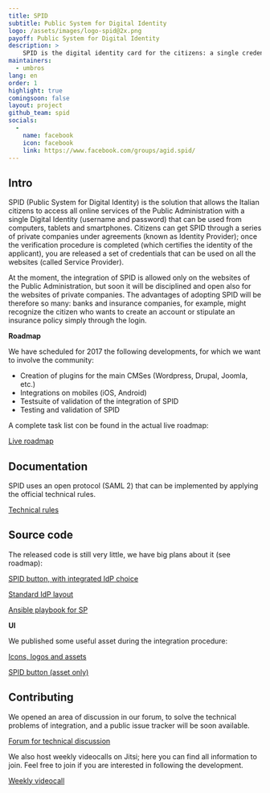 ```yaml
---
title: SPID
subtitle: Public System for Digital Identity
logo: /assets/images/logo-spid@2x.png
payoff: Public System for Digital Identity
description: >
    SPID is the digital identity card for the citizens: a single credential system, with a verified identity, that can be integrated on public, but also private websites according to the SAML standard.
maintainers:
  - umbros
lang: en
order: 1
highlight: true
comingsoon: false
layout: project
github_team: spid
socials:
  -
    name: facebook
    icon: facebook
    link: https://www.facebook.com/groups/agid.spid/
---
```


## Intro
SPID (Public System for Digital Identity) is the solution that allows the Italian citizens to access all online services of the Public Administration with a single Digital Identity (username and password) that can be used from computers, tablets and smartphones. Citizens can get SPID through a series of private companies under agreements (known as Identity Provider); once the verification procedure is completed (which certifies the identity of the applicant), you are released a set of credentials that can be used on all the websites (called Service Provider).

At the moment, the integration of SPID is allowed only on the websites of the Public Administration, but soon it will be disciplined and open also for the websites of private companies. The advantages of adopting SPID will be therefore so many: banks and insurance companies, for example, might recognize the citizen who wants to create an account or stipulate an insurance policy simply through the login.


**Roadmap**

We have scheduled for 2017 the following developments, for which we want to involve the community:

 * Creation of plugins for the main CMSes (Wordpress, Drupal, Joomla, etc.)
 * Integrations on mobiles (iOS, Android)
 * Testsuite of validation of the integration of SPID
 * Testing and validation of SPID

A complete task list con be found in the actual live roadmap:

[Live roadmap](https://trello.com/b/PHF0ErvK/spid-roadmap)

## Documentation

SPID uses an open protocol (SAML 2) that can be implemented by applying the official technical rules.

[Technical rules](http://spid-regole-tecniche.readthedocs.io/en/latest/)


## Source code

The released code is still very little, we have big plans about it (see roadmap):

[SPID button, with integrated IdP choice](https://github.com/italia/spid-sp-access-button)

[Standard IdP layout](https://github.com/italia/spid-idp-login-layout)

[Ansible playbook for SP](https://github.com/italia/spid-sp-playbook)

**UI**

We published some useful asset during the integration procedure:

[Icons, logos and assets](https://github.com/italia/spid-graphics)

[SPID button (asset only)](https://github.com/italia/spid-button)


## Contributing

We opened an area of discussion in our forum, to solve the technical problems of integration, and a public issue tracker will be soon available.

[Forum for technical discussion](https://forum.italia.it/c/spid)

We also host weekly videocalls on Jitsi; here you can find all information
to join. Feel free to join if you are interested in following the
development.

[Weekly videocall](https://forum.italia.it/t/spid-weekly-meeting/276)

